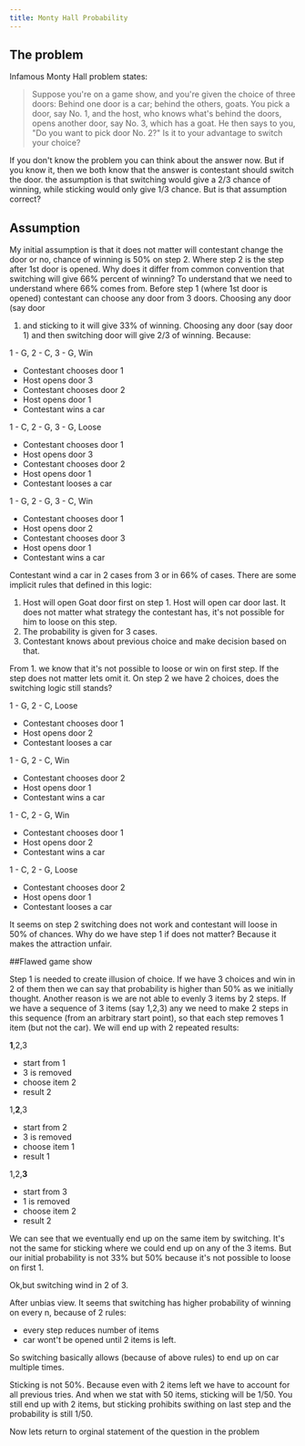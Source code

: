 ```yaml
---
title: Monty Hall Probability
---
```


## The problem 

Infamous Monty Hall problem states:

>Suppose you're on a game show, and you're given the choice of three doors:
Behind one door is a car; behind the others, goats. You pick a door, say No. 1,
and the host, who knows what's behind the doors, opens another door, say No. 3,
which has a goat. He then says to you, "Do you want to pick door No. 2?" Is it
to your advantage to switch your choice?

If you don't know the problem you can think about the answer now. But if you
know it, then we both know that the answer is contestant should switch the door. the
assumption is that switching would give a 2/3 chance of winning, while sticking would only
give 1/3 chance. But is that assumption correct?

## Assumption

My initial assumption is that it does not matter will contestant change the door or no,
chance of winning is 50% on step 2. Where step 2 is the step after 1st door is opened.
Why does it differ from common convention that switching will give 66% percent of winning?
To understand that we need to understand where 66% comes from. Before step 1 (where 1st
door is opened) contestant can choose any door from 3 doors. Choosing any door (say door
1) and sticking to it will give 33% of winning. Choosing any door (say door 1) and then
switching door will give 2/3 of winning. Because:

1 - G, 2 - C, 3 - G, Win

 - Contestant chooses door 1
 - Host opens door 3
 - Contestant chooses door 2
 - Host opens door 1
 - Contestant wins a car

1 - C, 2 - G, 3 - G, Loose

 - Contestant chooses door 1
 - Host opens door 3
 - Contestant chooses door 2
 - Host opens door 1
 - Contestant looses a car

1 - G, 2 - G, 3 - C, Win

 - Contestant chooses door 1
 - Host opens door 2
 - Contestant chooses door 3
 - Host opens door 1
 - Contestant wins a car

Contestant wind a car in 2 cases from 3 or in 66% of cases. There are some implicit rules
that defined in this logic:

 1. Host will open Goat door first on step 1. Host will open car door last. It does not
    matter what strategy the contestant has, it's not possible for him to loose on this
    step.
 2. The probability is given for 3 cases.
 3. Contestant knows about previous choice and make decision based on that.

 From 1. we know that it's not possible to loose or win on first step. If the step does
 not matter lets omit it. On step 2 we have 2 choices, does the switching logic still
 stands?

1 - G, 2 - C, Loose

 - Contestant chooses door 1
 - Host opens door 2
 - Contestant looses a car

1 - G, 2 - C, Win

 - Contestant chooses door 2
 - Host opens door 1
 - Contestant wins a car

1 - C, 2 - G, Win

 - Contestant chooses door 1
 - Host opens door 2
 - Contestant wins a car

1 - C, 2 - G, Loose

 - Contestant chooses door 2
 - Host opens door 1
 - Contestant looses a car

It seems on step 2 switching does not work and contestant will loose in 50% of chances.
Why do we have step 1 if does not matter? Because it makes the attraction unfair.

##Flawed game show

Step 1 is needed to create illusion of choice. If we have 3 choices and win in 2 of them
then we can say that probability is higher than 50% as we initially thought. Another
reason is we are not able to evenly 3 items by 2 steps. If we have a sequence of 3 items (say
1,2,3) any we need to make 2 steps in this sequence (from an arbitrary start point), so
that each step removes 1 item (but not the car). We will end up with 2 repeated results:

**1**,2,3

 - start from 1
 - 3 is removed
 - choose item 2
 - result 2

1,**2**,3

 - start from 2
 - 3 is removed
 - choose item 1
 - result 1

1,2,**3**

 - start from 3
 - 1 is removed
 - choose item 2
 - result 2

We can see that we eventually end up on the same item by switching. It's not the same for
sticking where we could end up on any of the 3 items. 
But our initial probability is not
33% but 50% because it's not possible to loose on first 1.

Ok,but  switching wind in 2 of 3.


After unbias view. It seems that switching has higher probability of winning on every n,
because of 2 rules:

  - every step reduces number of items
  - car wont't be opened until 2 items is left.

So switching basically allows (because of above rules) to end up on car multiple times.

Sticking is not 50%. Because even with 2 items left we have to account for all previous
tries. And when we stat with 50 items, sticking will be 1/50. You still end up with 2
items, but sticking prohibits swithing on last step and the probability is still 1/50.

Now lets return to orginal statement of the question in the problem

